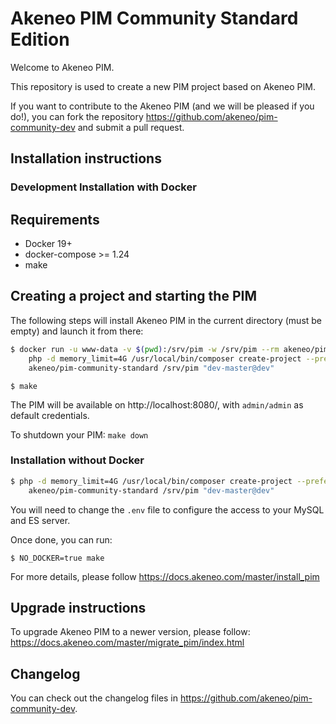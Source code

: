 Akeneo PIM Community Standard Edition
=====================================

Welcome to Akeneo PIM.

This repository is used to create a new PIM project based on Akeneo PIM.

If you want to contribute to the Akeneo PIM (and we will be pleased if you do!), you can fork the repository https://github.com/akeneo/pim-community-dev and submit a pull request.

Installation instructions
-------------------------

### Development Installation with Docker

## Requirements
 - Docker 19+
 - docker-compose >= 1.24
 - make

## Creating a project and starting the PIM
The following steps will install Akeneo PIM in the current directory (must be empty) and launch it from there:

```bash
$ docker run -u www-data -v $(pwd):/srv/pim -w /srv/pim --rm akeneo/pim-php-dev:master \
    php -d memory_limit=4G /usr/local/bin/composer create-project --prefer-dist \
    akeneo/pim-community-standard /srv/pim "dev-master@dev"
```
```
$ make

```

The PIM will be available on http://localhost:8080/, with `admin/admin` as default credentials.

To shutdown your PIM: `make down`

### Installation without Docker


```bash
$ php -d memory_limit=4G /usr/local/bin/composer create-project --prefer-dist \
    akeneo/pim-community-standard /srv/pim "dev-master@dev"
```

You will need to change the `.env` file to configure the access to your MySQL and ES server.

Once done, you can run:

```
$ NO_DOCKER=true make

```

For more details, please follow https://docs.akeneo.com/master/install_pim

Upgrade instructions
--------------------

To upgrade Akeneo PIM to a newer version, please follow:
https://docs.akeneo.com/master/migrate_pim/index.html

Changelog
---------
You can check out the changelog files in https://github.com/akeneo/pim-community-dev.
